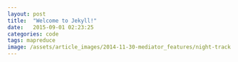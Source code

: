 ```yaml
---
layout: post
title:  "Welcome to Jekyll!"
date:   2015-09-01 02:23:25
categories: code
tags: mapreduce
image: /assets/article_images/2014-11-30-mediator_features/night-track.JPG
---
```

